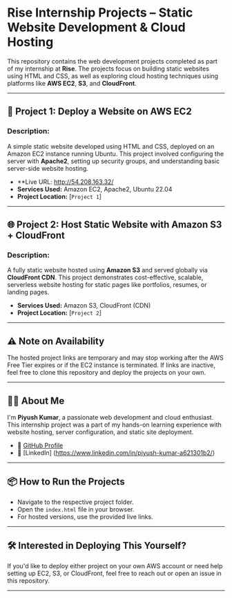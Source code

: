 # Rise Internship Projects – Static Website Development & Cloud Hosting
This repository contains the web development projects completed as part of my internship at **Rise**. The projects focus on building static websites using HTML and CSS, as well as exploring cloud hosting techniques using platforms like **AWS EC2**, **S3**, and **CloudFront**.

---

## 🚀 **Project 1: Deploy a Website on AWS EC2**

### Description:
A simple static website developed using HTML and CSS, deployed on an Amazon EC2 instance running Ubuntu. This project involved configuring the server with **Apache2**, setting up security groups, and understanding basic server-side website hosting.

- **Live URL: http://54.208.163.32/
- **Services Used:** Amazon EC2, Apache2, Ubuntu 22.04
- **Project Location:** [`Project 1`]

---

## 🌐 **Project 2: Host Static Website with Amazon S3 + CloudFront**

### Description:
A fully static website hosted using **Amazon S3** and served globally via **CloudFront CDN**. This project demonstrates cost-effective, scalable, serverless website hosting for static pages like portfolios, resumes, or landing pages.

- **Services Used:** Amazon S3, CloudFront (CDN)
- **Project Location:** [`Project 2`]

---

## ⚠️ **Note on Availability**
The hosted project links are temporary and may stop working after the AWS Free Tier expires or if the EC2 instance is terminated. If links are inactive, feel free to clone this repository and deploy the projects on your own.

---

## 👨‍💻 **About Me**

I'm **Piyush Kumar**, a passionate web development and cloud enthusiast. This internship project was a part of my hands-on learning experience with website hosting, server configuration, and static site deployment.

- 🔗 [GitHub Profile](https://github.com/piyushkr12)
- 🔗 [LinkedIn] (https://www.linkedin.com/in/piyush-kumar-a621301b2/)

---

## 📦 **How to Run the Projects**

- Navigate to the respective project folder.
- Open the `index.html` file in your browser.
- For hosted versions, use the provided live links.

---

## 🛠 **Interested in Deploying This Yourself?**

If you'd like to deploy either project on your own AWS account or need help setting up EC2, S3, or CloudFront, feel free to reach out or open an issue in this repository.

---
